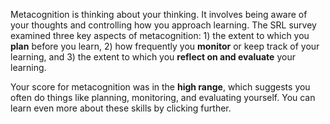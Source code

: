 Metacognition is thinking about your thinking. It involves being aware of your thoughts and controlling how you approach learning. The SRL survey examined three key aspects of metacognition: 1) the extent to which you **plan** before you learn, 2) how frequently you **monitor** or keep track of your learning, and 3) the extent to which you **reflect on and evaluate** your learning. 

Your score for metacognition was in the **high range**, which suggests you often do things like planning, monitoring, and evaluating yourself. You can learn even more about these skills by clicking further.  

